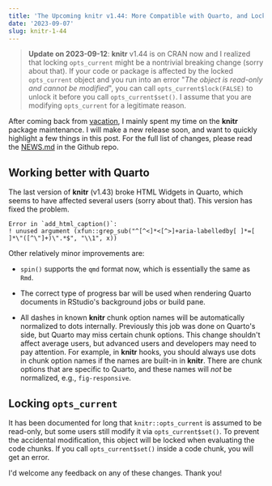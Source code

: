 ```yaml
---
title: 'The Upcoming knitr v1.44: More Compatible with Quarto, and Locking `opts_current`'
date: '2023-09-07'
slug: knitr-1-44
---
```


> **Update on 2023-09-12**: **knitr** v1.44 is on CRAN now and I realized that
> locking `opts_current` might be a nontrivial breaking change (sorry about
> that). If your code or package is affected by the locked `opts_current` object
> and you run into an error "*The object is read-only and cannot be modified*",
> you can call `opts_current$lock(FALSE)` to unlock it before you call
> `opts_current$set()`. I assume that you are modifying `opts_current` for a
> legitimate reason.

After coming back from [vacation](/en/2023/06/on-vacation/), I mainly spent my
time on the **knitr** package maintenance. I will make a new release soon, and
want to quickly highlight a few things in this post. For the full list of
changes, please read the
[NEWS.md](https://github.com/yihui/knitr/blob/master/NEWS.md) in the Github
repo.

## Working better with Quarto

The last version of **knitr** (v1.43) broke HTML Widgets in Quarto, which seems
to have affected several users (sorry about that). This version has fixed the
problem.

```         
Error in `add_html_caption()`:
! unused argument (xfun::grep_sub("^[^<]*<[^>]+aria-labelledby[ ]*=[ ]*\"([^\"]+)\".*$", "\\1", x))
```

Other relatively minor improvements are:

-   `spin()` supports the `qmd` format now, which is essentially the same as
    `Rmd`.

-   The correct type of progress bar will be used when rendering Quarto
    documents in RStudio's background jobs or build pane.

-   All dashes in known **knitr** chunk option names will be automatically
    normalized to dots internally. Previously this job was done on Quarto's
    side, but Quarto may miss certain chunk options. This change shouldn't
    affect average users, but advanced users and developers may need to pay
    attention. For example, in **knitr** hooks, you should always use dots in
    chunk option names if the names are built-in in **knitr**. There are chunk
    options that are specific to Quarto, and these names will *not* be
    normalized, e.g., `fig-responsive`.

## Locking `opts_current`

It has been documented for long that `knitr::opts_current` is assumed to be
read-only, but some users still modify it via `opts_current$set()`. To prevent
the accidental modification, this object will be locked when evaluating the code
chunks. If you call `opts_current$set()` inside a code chunk, you will get an
error.

I'd welcome any feedback on any of these changes. Thank you!
